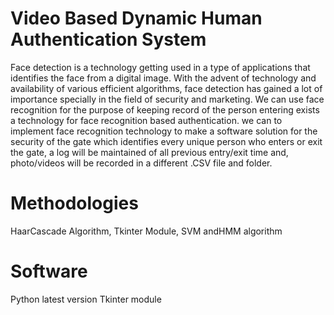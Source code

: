 # Video Based Dynamic Human Authentication System 
 Face detection is a technology getting used in a type of applications that identifies the face from a digital image. With the advent of technology and availability of various efficient algorithms, face detection has gained a lot of importance specially in the field of security and marketing. We can use face recognition for the purpose of keeping record of the person entering exists a technology for face recognition based authentication. we can to implement face recognition technology to make a software solution for the security of the gate which identifies every unique person who enters or exit the gate, a log will be maintained of all previous entry/exit time and, photo/videos will be recorded in a different .CSV file and folder.


# Methodologies 
HaarCascade Algorithm,
Tkinter Module,
SVM andHMM algorithm

# Software
Python latest version
Tkinter module
